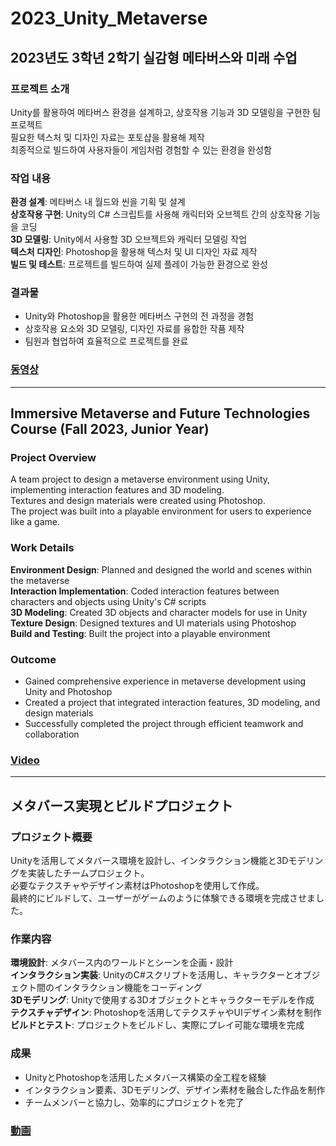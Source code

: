 # 2023_Unity_Metaverse

## 2023년도 3학년 2학기 실감형 메타버스와 미래 수업

### 프로젝트 소개
Unity를 활용하여 메타버스 환경을 설계하고, 상호작용 기능과 3D 모델링을 구현한 팀 프로젝트  
필요한 텍스처 및 디자인 자료는 포토샵을 활용해 제작  
최종적으로 빌드하여 사용자들이 게임처럼 경험할 수 있는 환경을 완성함 

### 작업 내용
**환경 설계**: 메타버스 내 월드와 씬을 기획 및 설계  
**상호작용 구현**: Unity의 C# 스크립트를 사용해 캐릭터와 오브젝트 간의 상호작용 기능을 코딩  
**3D 모델링**: Unity에서 사용할 3D 오브젝트와 캐릭터 모델링 작업  
**텍스처 디자인**: Photoshop을 활용해 텍스처 및 UI 디자인 자료 제작  
**빌드 및 테스트**: 프로젝트를 빌드하여 실제 플레이 가능한 환경으로 완성  

### 결과물
- Unity와 Photoshop을 활용한 메타버스 구현의 전 과정을 경험  
- 상호작용 요소와 3D 모델링, 디자인 자료를 융합한 작품 제작  
- 팀원과 협업하여 효율적으로 프로젝트를 완료  

### [동영상](https://youtu.be/21RuLnMOQgQ)

---

## Immersive Metaverse and Future Technologies Course (Fall 2023, Junior Year)

### Project Overview
A team project to design a metaverse environment using Unity, implementing interaction features and 3D modeling.  
Textures and design materials were created using Photoshop.  
The project was built into a playable environment for users to experience like a game.  

### Work Details
**Environment Design**: Planned and designed the world and scenes within the metaverse  
**Interaction Implementation**: Coded interaction features between characters and objects using Unity's C# scripts  
**3D Modeling**: Created 3D objects and character models for use in Unity  
**Texture Design**: Designed textures and UI materials using Photoshop  
**Build and Testing**: Built the project into a playable environment  

### Outcome
- Gained comprehensive experience in metaverse development using Unity and Photoshop  
- Created a project that integrated interaction features, 3D modeling, and design materials  
- Successfully completed the project through efficient teamwork and collaboration  

### [Video](https://youtu.be/21RuLnMOQgQ)

---

## メタバース実現とビルドプロジェクト

### プロジェクト概要
Unityを活用してメタバース環境を設計し、インタラクション機能と3Dモデリングを実装したチームプロジェクト。  
必要なテクスチャやデザイン素材はPhotoshopを使用して作成。  
最終的にビルドして、ユーザーがゲームのように体験できる環境を完成させました。  

### 作業内容
**環境設計**: メタバース内のワールドとシーンを企画・設計  
**インタラクション実装**: UnityのC#スクリプトを活用し、キャラクターとオブジェクト間のインタラクション機能をコーディング  
**3Dモデリング**: Unityで使用する3Dオブジェクトとキャラクターモデルを作成  
**テクスチャデザイン**: Photoshopを活用してテクスチャやUIデザイン素材を制作  
**ビルドとテスト**: プロジェクトをビルドし、実際にプレイ可能な環境を完成  

### 成果
- UnityとPhotoshopを活用したメタバース構築の全工程を経験  
- インタラクション要素、3Dモデリング、デザイン素材を融合した作品を制作  
- チームメンバーと協力し、効率的にプロジェクトを完了  

### [動画](https://youtu.be/21RuLnMOQgQ)
